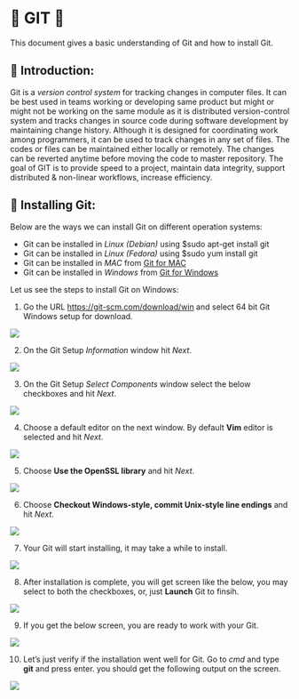 # &#x1F539; GIT &#x1F539;

This document gives a basic understanding of Git and how to install Git.

## &#x1F539; Introduction:

Git is a *version control system* for tracking changes in computer files. It can be best used in teams working or developing same product but might or might not be working on the same module as it is distributed version-control system and tracks changes in source code during software development by maintaining change history. Although it is designed for coordinating work among programmers, it can be used to track changes in any set of files. The codes or files can be maintained either locally or remotely. The changes can be reverted anytime before moving the code to master repository.
The goal of GIT is to provide speed to a project, maintain data integrity, support distributed & non-linear workflows, increase efficiency.

## &#x1F539; Installing Git:

Below are the ways we can install Git on different operation systems:

   - Git can be installed in *Linux (Debian)* using $sudo apt-get install git
   - Git can be installed in *Linux (Fedora)* using $sudo yum install git
   - Git can be installed in *MAC* from [Git for MAC](https://git-scm.com/download/mac)
   - Git can be installed in *Windows* from [Git for Windows](https://git-scm.com/download/win)
   
Let us see the steps to install Git on Windows:

1. Go the URL https://git-scm.com/download/win and select 64 bit Git Windows setup for download.

![](Images/gitDownload_1.png)

2. On the Git Setup *Information* window hit *Next*.

![](Images/gitDownload_2.jpg)

3. On the Git Setup *Select Components* window select the below checkboxes and hit *Next*.

![](Images/gitDownload_3.jpg)

4. Choose a default editor on the next window. By default **Vim** editor is selected and hit *Next*.

![](Images/gitDownload_4.jpg)

5. Choose **Use the OpenSSL library** and hit *Next*.

![](Images/gitDownload_5.jpg)

6. Choose **Checkout Windows-style, commit Unix-style line endings** and hit *Next*.

![](Images/gitDownload_6.jpg)

7. Your Git will start installing, it may take a while to install.

![](Images/gitDownload_7.jpg)

8. After installation is complete, you will get screen like the below, you may select to both the checkboxes, or, just **Launch** Git to finsih.

![](Images/gitDownload_8.jpg)

9. If you get the below screen, you are ready to work with your Git.

![](Images/gitDownload_9.png)

10. Let’s just verify if the installation went well for Git. Go to *cmd* and type **git** and press enter. you should get the following output on the screen.

![](Images/gitDownload_11.png)
